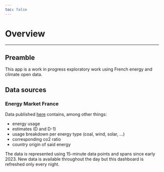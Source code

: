 ```yaml
---
toc: false
---
```


# Overview

---

## Preamble

This app is a work in progress exploratory work using French energy and climate open data.

## Data sources

### Energy Market France

Data published [here](https://ecologie.data.gouv.fr/datasets/55f0463d88ee3849f5a46ec1) contains, among other things:

- energy usage
- estimates (D and D-1)
- usage breakdown per energy type (coal, wind, solar, ...)
- corresponding co2 ratio
- country origin of said energy

The data is represented using 15-minute data points and spans since early 2023. New data is available throughout the day but this dashboard is refreshed only every night.

